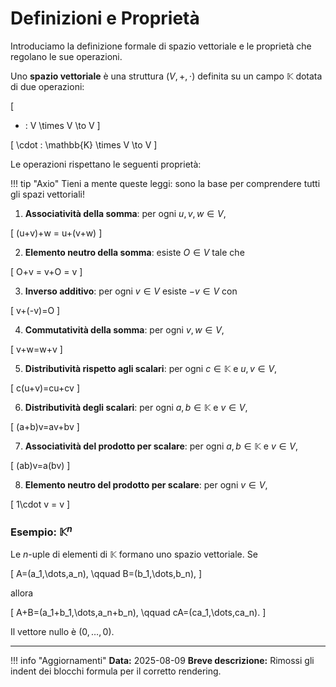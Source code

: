 # Definizioni e Proprietà

Introduciamo la definizione formale di spazio vettoriale e le proprietà che regolano le sue operazioni.

Uno **spazio vettoriale** è una struttura $(V,+,\cdot)$ definita su un campo $\mathbb{K}$
dotata di due operazioni:

\[
+ : V \times V \to V
\]

\[
\cdot : \mathbb{K} \times V \to V
\]

Le operazioni rispettano le seguenti proprietà:

!!! tip "Axio"
    Tieni a mente queste leggi: sono la base per comprendere tutti gli spazi vettoriali!

1. **Associatività della somma**: per ogni $u,v,w\in V$,

\[
    (u+v)+w = u+(v+w)
\]

2. **Elemento neutro della somma**: esiste $O\in V$ tale che

\[
    O+v = v+O = v
\]

3. **Inverso additivo**: per ogni $v\in V$ esiste $-v\in V$ con

\[
    v+(-v)=O
\]

4. **Commutatività della somma**: per ogni $v,w\in V$,

\[
    v+w=w+v
\]

5. **Distributività rispetto agli scalari**: per ogni $c\in\mathbb{K}$ e $u,v\in V$,

\[
    c(u+v)=cu+cv
\]

6. **Distributività degli scalari**: per ogni $a,b\in\mathbb{K}$ e $v\in V$,

\[
    (a+b)v=av+bv
\]

7. **Associatività del prodotto per scalare**: per ogni $a,b\in\mathbb{K}$ e $v\in V$,

\[
    (ab)v=a(bv)
\]

8. **Elemento neutro del prodotto per scalare**: per ogni $v\in V$,

\[
    1\cdot v = v
\]

### Esempio: $\mathbb{K}^n$

Le $n$-uple di elementi di $\mathbb{K}$ formano uno spazio vettoriale. Se

\[
A=(a_1,\dots,a_n), \qquad B=(b_1,\dots,b_n),
\]

allora

\[
A+B=(a_1+b_1,\dots,a_n+b_n), \qquad cA=(ca_1,\dots,ca_n).
\]

Il vettore nullo è $(0,\dots,0)$.

---

!!! info "Aggiornamenti"
    **Data:** 2025-08-09
    **Breve descrizione:** Rimossi gli indent dei blocchi formula per il corretto rendering.

